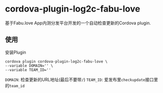 # cordova-plugin-log2c-fabu-love

基于Fabu.love App内测分发平台开发的一个自动检查更新的Cordova plugin.

## 使用

安装Plugin
```
cordova plugin cordova-plugin-log2c-fabu-love \
--variable DOMAIN='' \
--variable TEAM_ID=''
```

`DOMAIN`: 检查更新的URL地址(最后不要带`/`)
`TEAM_ID`: 爱发布里`checkupdate`接口里的`team_id`
